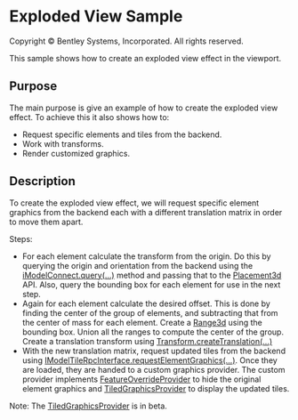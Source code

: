 # Exploded View Sample

Copyright © Bentley Systems, Incorporated. All rights reserved.

This sample shows how to create an exploded view effect in the viewport.

## Purpose

The main purpose is give an example of how to create the exploded view effect.  To achieve this it also shows how to:

* Request specific elements and tiles from the backend.
* Work with transforms.
* Render customized graphics.

## Description

To create the exploded view effect, we will request specific element graphics from the backend each with a different translation matrix in order to move them apart.

Steps:
- For each element calculate the transform from the origin.  Do this by querying the origin and orientation from the backend using the [iModelConnect.query(...)]() method and passing that to the [Placement3d]() API.  Also, query the bounding box for each element for use in the next step.
- Again for each element calculate the desired offset.  This is done by finding the center of the group of elements, and subtracting that from the center of mass for each element.  Create a [Range3d]() using the bounding box.  Union all the ranges to compute the center of the group.  Create a translation transform using [Transform.createTranslation(...)]()
- With the new translation matrix, request updated tiles from the backend using [IModelTileRpcInterface.requestElementGraphics(...)]().  Once they are loaded, they are handed to a custom graphics provider.  The custom provider implements [FeatureOverrideProvider]() to hide the original element graphics and [TiledGraphicsProvider]() to display the updated tiles.

Note: The [TiledGraphicsProvider](https://www.imodeljs.org/reference/imodeljs-frontend/views/tiledgraphicsprovider/) is in beta.
